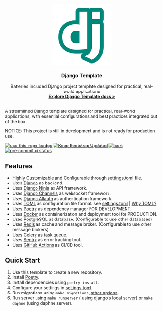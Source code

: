 <p align="center">
  <a href="https://github.com/azataiot/django-template/">
    <img src="docs/docs/assets/img/docs-icon-teal-200.png" alt="django-template logo" width="200" height="200">
  </a>
</p>

<h3 align="center">Django Template</h3>

<p align="center">
  Batteries included Django project template designed for practical, real-world applications
  <br>
  <a href="#"><strong>Explore Django Template docs »</strong></a>
  <br>
  <br>
</p>


A streamlined Django template designed for practical, real-world applications, with essential configurations and best
practices integrated out of the box.

NOTICE: This project is still in development and is not ready for production use.

<a href="https://github.com/azataiot/django-template/generate"><img src="https://img.shields.io/badge/use%20this-template-blue?logo=github" alt="use-this-repo-badge"></a>
[![Keep Bootstrap Updated](https://github.com/azataiot/django-template/actions/workflows/bootstrap_update.yml/badge.svg)](https://github.com/azataiot/django-template/actions/workflows/bootstrap_update.yml) [![isort](https://img.shields.io/badge/%20linting-isort-%231674b1?style=flat&labelColor=ef8336)](https://pycqa.github.io/isort/) [![pre-commit.ci status](https://results.pre-commit.ci/badge/github/azataiot/django-template/main.svg)](https://results.pre-commit.ci/latest/github/azataiot/django-template/main)


## Features

- Highly Customizable and Configurable through [settings.toml](settings.toml) file.
- Uses [Django](https://www.djangoproject.com/) as backend.
- Uses [Django Ninja](https://django-ninja.rest-framework.com/) as API framework.
- Uses [Django Channels](https://channels.readthedocs.io/en/stable/) as websocket framework.
- Uses [Django Allauth](https://django-allauth.readthedocs.io/en/latest/) as authentication framework.
- Uses [TOML]() as configuration file format. see [settings.toml](settings.toml) | [Why TOML?]()
- Uses [Poetry](https://python-poetry.org/) as dependency manager FOR DEVELOPMENT.
- Uses [Docker](https://www.docker.com/) as containerization and deployment tool for PRODUCTION.
- Uses [PostgreSQL](https://www.postgresql.org/) as database. (Configurable to use other databases)
- Uses [Redis](https://redis.io/) as cache and message broker. (Configurable to use other message brokers)
- Uses [Celery](https://docs.celeryproject.org/en/stable/) as task queue.
- Uses [Sentry](https://sentry.io/) as error tracking tool.
- Uses [GitHub Actions]() as CI/CD tool.

## Quick Start

1. [Use this template](https://github.com/azataiot/django-template/generate) to create a new repository.
2. Install [Poetry](https://python-poetry.org/docs/#installation).
3. Install dependencies using `poetry install`.
4. Configure your settings in [settings.toml](settings.toml).
5. Run migrations
   using `make migrations`, [other options](https://docs.djangoproject.com/en/3.2/ref/django-admin/#django-admin-migrate).
6. Run server
   using `make runserver` ( using django's local server) or `make daphne` (using daphne server).

